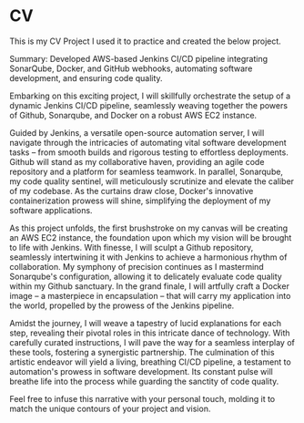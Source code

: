 # CV

This is my CV Project I used it to practice and created the below project.

Summary:
Developed AWS-based Jenkins CI/CD pipeline integrating SonarQube, Docker, and GitHub webhooks, automating software development, and ensuring code quality.


Embarking on this exciting project, I will skillfully orchestrate the setup of a dynamic Jenkins CI/CD pipeline, seamlessly weaving together the powers of Github, Sonarqube, and Docker on a robust AWS EC2 instance.

Guided by Jenkins, a versatile open-source automation server, I will navigate through the intricacies of automating vital software development tasks – from smooth builds and rigorous testing to effortless deployments. Github will stand as my collaborative haven, providing an agile code repository and a platform for seamless teamwork. In parallel, Sonarqube, my code quality sentinel, will meticulously scrutinize and elevate the caliber of my codebase. As the curtains draw close, Docker's innovative containerization prowess will shine, simplifying the deployment of my software applications.

As this project unfolds, the first brushstroke on my canvas will be creating an AWS EC2 instance, the foundation upon which my vision will be brought to life with Jenkins. With finesse, I will sculpt a Github repository, seamlessly intertwining it with Jenkins to achieve a harmonious rhythm of collaboration. My symphony of precision continues as I mastermind Sonarqube's configuration, allowing it to delicately evaluate code quality within my Github sanctuary. In the grand finale, I will artfully craft a Docker image – a masterpiece in encapsulation – that will carry my application into the world, propelled by the prowess of the Jenkins pipeline.

Amidst the journey, I will weave a tapestry of lucid explanations for each step, revealing their pivotal roles in this intricate dance of technology. With carefully curated instructions, I will pave the way for a seamless interplay of these tools, fostering a synergistic partnership. The culmination of this artistic endeavor will yield a living, breathing CI/CD pipeline, a testament to automation's prowess in software development. Its constant pulse will breathe life into the process while guarding the sanctity of code quality.

Feel free to infuse this narrative with your personal touch, molding it to match the unique contours of your project and vision.




